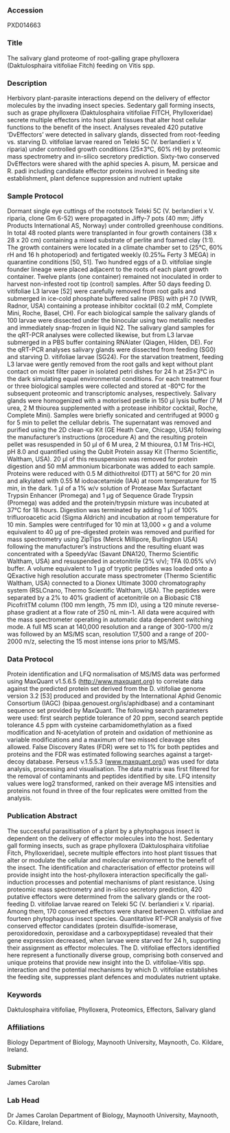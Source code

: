 ### Accession
PXD014663

### Title
The salivary gland proteome of root-galling grape phylloxera (Daktulosphaira vitifoliae Fitch) feeding on Vitis spp.

### Description
Herbivory plant-parasite interactions depend on the delivery of effector molecules by the invading insect species. Sedentary gall forming insects, such as grape phylloxera (Daktulosphaira vitifoliae FITCH, Phylloxeridae) secrete multiple effectors into host plant tissues that alter host cellular functions to the benefit of the insect. Analyses revealed 420 putative ‘DvEffectors’ were detected in salivary glands, dissected from root-feeding vs. starving D. vitifoliae larvae reared on Teleki 5C (V. berlandieri x V. riparia) under controlled growth conditions (25±3°C, 60% rH) by proteomic mass spectrometry and in-silico secretory prediction. Sixty-two conserved DvEffectors were shared with the aphid species A. pisum, M. persicae and R. padi including candidate effector proteins involved in feeding site establishment, plant defence suppression and nutrient uptake

### Sample Protocol
Dormant single eye cuttings of the rootstock Teleki 5C (V. berlandieri x V. riparia, clone Gm 6-52) were propagated in Jiffy-7 pots (40 mm; Jiffy Products International AS, Norway) under controlled greenhouse conditions. In total 48 rooted plants were transplanted in four growth containers (38 x 28 x 20 cm) containing a mixed substrate of perlite and foamed clay (1:1). The growth containers were located in a climate chamber set to (25°C, 60% rH and 16 h photoperiod) and fertigated weekly (0.25‰ Ferty 3 MEGA) in quarantine conditions [50, 51]. Two hundred eggs of a D. vitifoliae single founder lineage were placed adjacent to the roots of each plant growth container. Twelve plants (one container) remained not inoculated in order to harvest non-infested root tip (control) samples.   After 50 days feeding D. vitifoliae L3 larvae [52] were carefully removed from root galls and submerged in ice-cold phosphate buffered saline (PBS) with pH 7.0 (VWR, Radnor, USA) containing a protease inhibitor cocktail (0.2 mM, Complete Mini, Roche, Basel, CH). For each biological sample the salivary glands of 100 larvae were dissected under the binocular using two metallic needles and immediately snap-frozen in liquid N2. The salivary gland samples for the qRT-PCR analyses were collected likewise, but from L3 larvae submerged in a PBS buffer containing RNAlater (Qiagen, Hilden, DE). For the qRT-PCR analyses salivary glands were dissected from feeding (SG0) and starving D. vitifoliae larvae (SG24). For the starvation treatment, feeding L3 larvae were gently removed from the root galls and kept without plant contact on moist filter paper in isolated petri dishes for 24 h at 25±3°C in the dark simulating equal environmental conditions. For each treatment four or three biological samples were collected and stored at -80°C for the subsequent proteomic and transcriptomic analyses, respectively.  Salivary glands were homogenized with a motorised pestle in 150 µl lysis buffer (7 M urea, 2 M thiourea supplemented with a protease inhibitor cocktail, Roche, Complete Mini). Samples were briefly sonicated and centrifuged at 9000 g for 5 min to pellet the cellular debris. The supernatant was removed and purified using the 2D clean-up Kit (GE Heath Care, Chicago, USA) following the manufacturer’s instructions (procedure A) and the resulting protein pellet was resuspended in 50 µl of 6 M urea, 2 M thiourea, 0.1 M Tris-HCl, pH 8.0 and quantified using the Qubit Protein assay Kit (Thermo Scientific, Waltham, USA). 20 µl of this resuspension was removed for protein digestion and 50 mM ammonium bicarbonate was added to each sample. Proteins were reduced with 0.5 M dithiothreitol (DTT) at 56°C for 20 min and alkylated with 0.55 M iodoacetamide (IAA) at room temperature for 15 min, in the dark. 1 µl of a 1% w/v solution of Protease Max Surfactant Trypsin Enhancer (Promega) and 1 µg of Sequence Grade Trypsin (Promega) was added and the protein/trypsin mixture was incubated at 37°C for 18 hours. Digestion was terminated by adding 1 µl of 100% trifluoroacetic acid (Sigma Aldrich) and incubation at room temperature for 10 min. Samples were centrifuged for 10 min at 13,000 × g and a volume equivalent to 40 µg of pre-digested protein was removed and purified for mass spectrometry using ZipTips (Merck Millipore, Burlington USA) following the manufacturer’s instructions and the resulting eluant was concentrated with a SpeedyVac (Savant DNA120, Thermo Scientific Waltham, USA) and resuspended in acetonitrile (2% v/v); TFA (0.05% v/v) buffer.   A volume equivalent to 1 µg of tryptic peptides was loaded onto a QExactive high resolution accurate mass spectrometer (Thermo Scientific Waltham, USA) connected to a Dionex Ultimate 3000 chromatography system (RSLCnano, Thermo Scientific Waltham, USA). The peptides were separated by a 2% to 40% gradient of acetonitrile on a Biobasic C18 PicofritTM column (100 mm length, 75 mm ID), using a 120 minute reverse-phase gradient at a flow rate of 250 nL min-1. All data were acquired with the mass spectrometer operating in automatic data dependent switching mode. A full MS scan at 140,000 resolution and a range of 300-1700 m/z was followed by an MS/MS scan, resolution 17,500 and a range of 200-2000 m/z, selecting the 15 most intense ions prior to MS/MS.

### Data Protocol
Protein identification and LFQ normalisation of MS/MS data was performed using MaxQuant v1.5.6.5 (http://www.maxquant.org) to correlate data against the predicted protein set derived from the D. vitifoliae genome version 3.2 [53] produced and provided by the International Aphid Genomic Consortium (IAGC)  (bipaa.genouest.org/is/aphidbase) and a contaminant sequence set provided by MaxQuant. The following search parameters were used: first search peptide tolerance of 20 ppm, second search peptide tolerance 4.5 ppm with cysteine carbamidomethylation as a fixed modification and N-acetylation of protein and oxidation of methionine as variable modifications and a maximum of two missed cleavage sites allowed. False Discovery Rates (FDR) were set to 1% for both peptides and proteins and the FDR was estimated following searches against a target-decoy database. Perseus v.1.5.5.3 (www.maxquant.org/) was used for data analysis, processing and visualisation. The data matrix was first filtered for the removal of contaminants and peptides identified by site. LFQ intensity values were log2 transformed, ranked on their average MS intensities and proteins not found in three of the four replicates were omitted from the analysis.

### Publication Abstract
The successful parasitisation of a plant by a phytophagous insect is dependent on the delivery of effector molecules into the host. Sedentary gall forming insects, such as grape phylloxera (Daktulosphaira vitifoliae Fitch, Phylloxeridae), secrete multiple effectors into host plant tissues that alter or modulate the cellular and molecular environment to the benefit of the insect. The identification and characterisation of effector proteins will provide insight into the host-phylloxera interaction specifically the gall-induction processes and potential mechanisms of plant resistance. Using proteomic mass spectrometry and in-silico secretory prediction, 420 putative effectors were determined from the salivary glands or the root-feeding D. vitifoliae larvae reared on Teleki 5C (V. berlandieri x V. riparia). Among them, 170 conserved effectors were shared between D. vitifoliae and fourteen phytophagous insect species. Quantitative RT-PCR analysis of five conserved effector candidates (protein disulfide-isomerase, peroxidoredoxin, peroxidase and a carboxypeptidase) revealed that their gene expression decreased, when larvae were starved for 24 h, supporting their assignment as effector molecules. The D. vitifoliae effectors identified here represent a functionally diverse group, comprising both conserved and unique proteins that provide new insight into the D. vitifoliae-Vitis spp. interaction and the potential mechanisms by which D. vitifoliae establishes the feeding site, suppresses plant defences and modulates nutrient uptake.

### Keywords
Daktulosphaira vitifoliae, Phylloxera, Proteomics, Effectors, Salivary gland

### Affiliations
Biology
Department of Biology, Maynooth University, Maynooth, Co. Kildare, Ireland.

### Submitter
James Carolan

### Lab Head
Dr James Carolan
Department of Biology, Maynooth University, Maynooth, Co. Kildare, Ireland.



